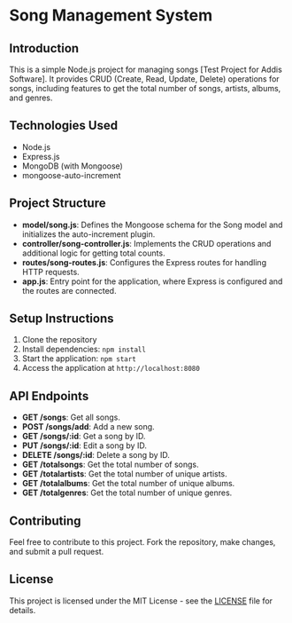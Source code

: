 # Song Management System

## Introduction
This is a simple Node.js project for managing songs [Test Project for Addis Software]. It provides CRUD (Create, Read, Update, Delete) operations for songs, including features to get the total number of songs, artists, albums, and genres.

## Technologies Used
- Node.js
- Express.js
- MongoDB (with Mongoose)
- mongoose-auto-increment

## Project Structure
- **model/song.js**: Defines the Mongoose schema for the Song model and initializes the auto-increment plugin.
- **controller/song-controller.js**: Implements the CRUD operations and additional logic for getting total counts.
- **routes/song-routes.js**: Configures the Express routes for handling HTTP requests.
- **app.js**: Entry point for the application, where Express is configured and the routes are connected.

## Setup Instructions
1. Clone the repository
2. Install dependencies: `npm install`
3. Start the application: `npm start`
4. Access the application at `http://localhost:8080`

## API Endpoints
- **GET /songs**: Get all songs.
- **POST /songs/add**: Add a new song.
- **GET /songs/:id**: Get a song by ID.
- **PUT /songs/:id**: Edit a song by ID.
- **DELETE /songs/:id**: Delete a song by ID.
- **GET /totalsongs**: Get the total number of songs.
- **GET /totalartists**: Get the total number of unique artists.
- **GET /totalalbums**: Get the total number of unique albums.
- **GET /totalgenres**: Get the total number of unique genres.

## Contributing
Feel free to contribute to this project. Fork the repository, make changes, and submit a pull request.

## License
This project is licensed under the MIT License - see the [LICENSE](LICENSE) file for details.

